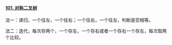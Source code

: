 #### [101. 对称二叉树](https://leetcode-cn.com/problems/symmetric-tree/)

法一：递归，一个往左，一个往右；一个往右，一个往左，判断是否相等。

法二：迭代，每次存两个，一个存左，一个存右或者一个存右一个存左，每次取两个比较。

